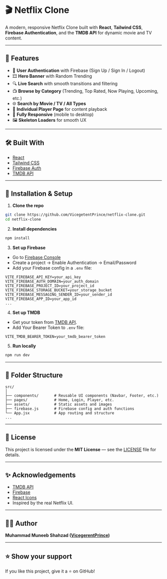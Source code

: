 # 🎬 Netflix Clone

A modern, responsive Netflix Clone built with **React**, **Tailwind CSS**, **Firebase Authentication**, and the **TMDB API** for dynamic movie and TV content.

---

## 🚀 Features

- 🔐 **User Authentication** with Firebase (Sign Up / Sign In / Logout)
- 🎞️ **Hero Banner** with Random Trending
- 🔍 **Live Search** with smooth transitions and filtering
- 📺 **Browse by Category** (Trending, Top Rated, Now Playing, Upcoming, etc.)
- 🌐 **Search by Movie / TV / All Types**
- 🎥 **Individual Player Page** for content playback
- 📱 **Fully Responsive** (mobile to desktop)
- 🖼️ **Skeleton Loaders** for smooth UX
---

## 🛠️ Built With

- [React](https://reactjs.org/)
- [Tailwind CSS](https://tailwindcss.com/)
- [Firebase Auth](https://firebase.google.com/)
- [TMDB API](https://www.themoviedb.org/documentation/api)

---

## 🔧 Installation & Setup

1. **Clone the repo**

```bash
git clone https://github.com/VicegetentPrince/netflix-clone.git
cd netflix-clone
```

2. **Install dependencies**

```bash
npm install
```

3. **Set up Firebase**

- Go to [Firebase Console](https://console.firebase.google.com/)
- Create a project → Enable Authentication → Email/Password
- Add your Firebase config in a `.env` file:

```env
VITE_FIREBASE_API_KEY=your_api_key
VITE_FIREBASE_AUTH_DOMAIN=your_auth_domain
VITE_FIREBASE_PROJECT_ID=your_project_id
VITE_FIREBASE_STORAGE_BUCKET=your_storage_bucket
VITE_FIREBASE_MESSAGING_SENDER_ID=your_sender_id
VITE_FIREBASE_APP_ID=your_app_id
...
```
4. **Set up TMDB**
- Get your token from [TMDB API](https://developer.themoviedb.org/).
- Add Your Bearer Token to `.env` file:

```env
VITE_TMDB_BEARER_TOKEN=your_tmdb_bearer_token
```

5. **Run locally**

```bash
npm run dev
```

---

## 📁 Folder Structure

```
src/
│
├── components/       # Reusable UI components (Navbar, Footer, etc.)
├── pages/            # Home, Login, Player, etc.
├── assets/           # Static assets and images
├── firebase.js       # Firebase config and auth functions
└── App.jsx           # App routing and structure
...
```

---

## 🪪 License

This project is licensed under the **MIT License** — see the [LICENSE](./LICENSE) file for details.

---

## ✨ Acknowledgements

- [TMDB API](https://www.themoviedb.org/)
- [Firebase](https://firebase.google.com/)
- [React Icons](https://react-icons.github.io/react-icons/)
- Inspired by the real Netflix UI.

---

## 👨‍💻 Author

 **Muhammad Muneeb Shahzad ([VicegerentPrince](https://github.com/VicegerentPrince))**

---

## ⭐️ Show your support

If you like this project, give it a ⭐ on GitHub!
